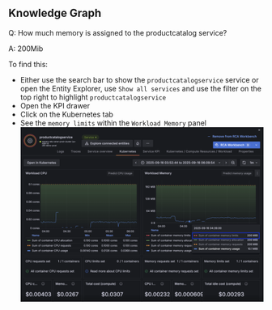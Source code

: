 ## Knowledge Graph
Q: How much memory is assigned to the productcatalog service?

A: 200Mib

To find this:
- Either use the search bar to show the `productcatalogservice` service or open the Entity Explorer, use `Show all services` and use the filter on the top right to highlight `productcatalogservice`
- Open the KPI drawer
- Click on the Kubernetes tab
- See the `memory limits` within the `Workload Memory` panel
![allentities](/images/breakout_2/2.1-knowledge-graph.png)
